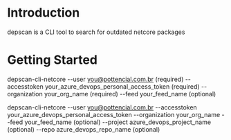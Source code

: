 # Introduction 
depscan is a CLI tool to search for outdated netcore packages

# Getting Started

depscan-cli-netcore 
  --user you@pottencial.com.br (required)
  --accesstoken your_azure_devops_personal_access_token (required)
  --organization your_org_name (required)
  --feed your_feed_name (optional)

depscan-cli-netcore 
  --user you@pottencial.com.br 
  --accesstoken your_azure_devops_personal_access_token 
  --organization your_org_name 
  --feed your_feed_name (optional)
  --project azure_devops_project_name (optional)
  --repo azure_devops_repo_name (optional)